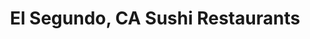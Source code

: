 ---
layout: city
title: El Segundo, CA Sushi Restaurants
permalink: /california/el-segundo/
stateAbbr: CA
stateName: California
cityName: El Segundo
---